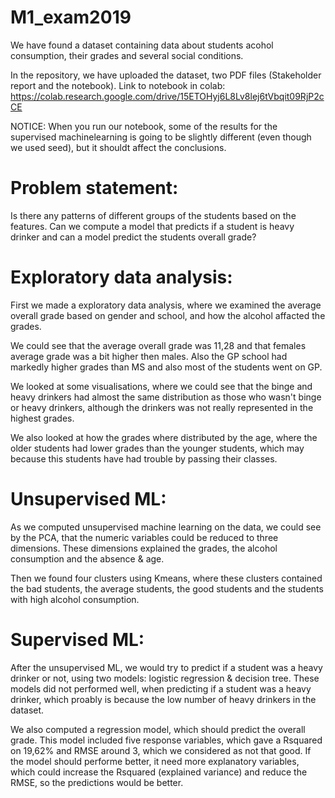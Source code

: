 # M1_exam2019

We have found a dataset containing data about students acohol consumption, their grades and several social conditions.

In the repository, we have uploaded the dataset, two PDF files (Stakeholder report and the notebook). 
Link to notebook in colab: https://colab.research.google.com/drive/15ETOHyj6L8Lv8lej6tVbqit09RjP2cCE 

NOTICE: When you run our notebook, some of the results for the supervised machinelearning is going to be slightly different (even though we used seed), but it shouldt affect the conclusions.

# Problem statement:
Is there any patterns of different groups of the students based on the features. Can we compute a model that predicts if a student is heavy drinker and can a model predict the students overall grade?

# Exploratory data analysis:

First we made a exploratory data analysis, where we examined the average overall grade based on gender and school, and how the alcohol affacted the grades.

We could see that the average overall grade was 11,28 and that females average grade was a bit higher then males. Also the GP school had markedly higher grades than MS and also most of the students went on GP.

We looked at some visualisations, where we could see that the binge and heavy drinkers had almost the same distribution as those who wasn't binge or heavy drinkers, although the drinkers was not really represented in the highest grades.

We also looked at how the grades where distributed by the age, where the older students had lower grades than the younger students, which may because this students have had trouble by passing their classes.

# Unsupervised ML:

As we computed unsupervised machine learning on the data, we could see by the PCA, that the numeric variables could be reduced to three dimensions. These dimensions explained the grades, the alcohol consumption and the absence & age.

Then we found four clusters using Kmeans, where these clusters contained the bad students, the average students, the good students and the students with high alcohol consumption.

# Supervised ML:

After the unsupervised ML, we would try to predict if a student was a heavy drinker or not, using two models: logistic regression & decision tree. These models did not performed well, when predicting if a student was a heavy drinker, which proably is because the low number of heavy drinkers in the dataset.

We also computed a regression model, which should predict the overall grade. This model included five response variables, which gave a Rsquared on 19,62% and RMSE around 3, which we considered as not that good. If the model should performe better, it need more explanatory variables, which could increase the Rsquared (explained variance) and reduce the RMSE, so the predictions would be better.
